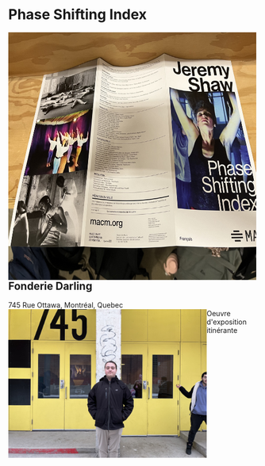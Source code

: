 # Phase Shifting Index
<img align="left" width="500" height="500" src="media/brochure_complete.jpg">

## Fonderie Darling
745 Rue Ottawa, Montréal, Quebec
<img align="left" width="400" src="media/entrer_fonderie_darling.jpg">
­<br>
Oeuvre d'exposition itinérante
